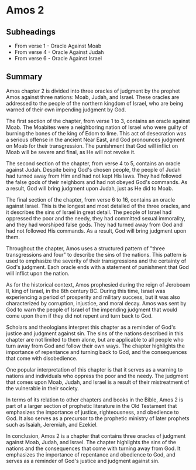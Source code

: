 # Amos 2

## Subheadings

* From verse 1 - Oracle Against Moab
* From verse 4 - Oracle Against Judah
* From verse 6 - Oracle Against Israel

## Summary

Amos chapter 2 is divided into three oracles of judgment by the prophet Amos against three nations: Moab, Judah, and Israel. These oracles are addressed to the people of the northern kingdom of Israel, who are being warned of their own impending judgment by God.

The first section of the chapter, from verse 1 to 3, contains an oracle against Moab. The Moabites were a neighboring nation of Israel who were guilty of burning the bones of the king of Edom to lime. This act of desecration was a serious offense in the ancient Near East, and God pronounces judgment on Moab for their transgression. The punishment that God will inflict on Moab will be severe and final, as He will not revoke it.

The second section of the chapter, from verse 4 to 5, contains an oracle against Judah. Despite being God's chosen people, the people of Judah had turned away from Him and had not kept His laws. They had followed the false gods of their neighbors and had not obeyed God's commands. As a result, God will bring judgment upon Judah, just as He did to Moab.

The final section of the chapter, from verse 6 to 16, contains an oracle against Israel. This is the longest and most detailed of the three oracles, and it describes the sins of Israel in great detail. The people of Israel had oppressed the poor and the needy, they had committed sexual immorality, and they had worshiped false gods. They had turned away from God and had not followed His commands. As a result, God will bring judgment upon them.

Throughout the chapter, Amos uses a structured pattern of "three transgressions and four" to describe the sins of the nations. This pattern is used to emphasize the severity of their transgressions and the certainty of God's judgment. Each oracle ends with a statement of punishment that God will inflict upon the nation.

As for the historical context, Amos prophesied during the reign of Jeroboam II, king of Israel, in the 8th century BC. During this time, Israel was experiencing a period of prosperity and military success, but it was also characterized by corruption, injustice, and moral decay. Amos was sent by God to warn the people of Israel of the impending judgment that would come upon them if they did not repent and turn back to God.

Scholars and theologians interpret this chapter as a reminder of God's justice and judgment against sin. The sins of the nations described in this chapter are not limited to them alone, but are applicable to all people who turn away from God and follow their own ways. The chapter highlights the importance of repentance and turning back to God, and the consequences that come with disobedience.

One popular interpretation of this chapter is that it serves as a warning to nations and individuals who oppress the poor and the needy. The judgment that comes upon Moab, Judah, and Israel is a result of their mistreatment of the vulnerable in their society.

In terms of its relation to other chapters and books in the Bible, Amos 2 is part of a larger section of prophetic literature in the Old Testament that emphasizes the importance of justice, righteousness, and obedience to God. It also serves as a precursor to the prophetic ministry of later prophets such as Isaiah, Jeremiah, and Ezekiel.

In conclusion, Amos 2 is a chapter that contains three oracles of judgment against Moab, Judah, and Israel. The chapter highlights the sins of the nations and the consequences that come with turning away from God. It emphasizes the importance of repentance and obedience to God, and serves as a reminder of God's justice and judgment against sin.